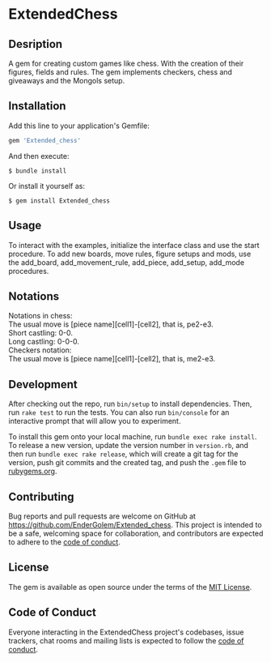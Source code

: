 # ExtendedChess

## Desription
A gem for creating custom games like chess. With the creation of their figures, fields and rules.
The gem implements checkers, chess and giveaways and the Mongols setup.

## Installation

Add this line to your application's Gemfile:

```ruby
gem 'Extended_chess'
```

And then execute:

    $ bundle install

Or install it yourself as:

    $ gem install Extended_chess

## Usage
To interact with the examples, initialize the interface class and use the start procedure.
To add new boards, move rules, figure setups and mods, use the add_board, add_movement_rule, add_piece, add_setup, add_mode procedures.

## Notations  
Notations in chess:  
The usual move is [piece name][cell1]-[cell2], that is, pe2-e3.   
Short castling: 0-0.   
Long castling: 0-0-0.   
Checkers notation:   
The usual move is [piece name][cell1]-[cell2], that is, me2-e3.   

## Development

After checking out the repo, run `bin/setup` to install dependencies. Then, run `rake test` to run the tests. You can also run `bin/console` for an interactive prompt that will allow you to experiment.

To install this gem onto your local machine, run `bundle exec rake install`. To release a new version, update the version number in `version.rb`, and then run `bundle exec rake release`, which will create a git tag for the version, push git commits and the created tag, and push the `.gem` file to [rubygems.org](https://rubygems.org).

## Contributing

Bug reports and pull requests are welcome on GitHub at https://github.com/EnderGolem/Extended_chess. This project is intended to be a safe, welcoming space for collaboration, and contributors are expected to adhere to the [code of conduct](https://github.com/EnderGolem/Extended_chess/blob/master/CODE_OF_CONDUCT.md).

## License

The gem is available as open source under the terms of the [MIT License](https://opensource.org/licenses/MIT).

## Code of Conduct

Everyone interacting in the ExtendedChess project's codebases, issue trackers, chat rooms and mailing lists is expected to follow the [code of conduct](https://github.com/EnderGolem/Extended_chess/blob/master/CODE_OF_CONDUCT.md).
